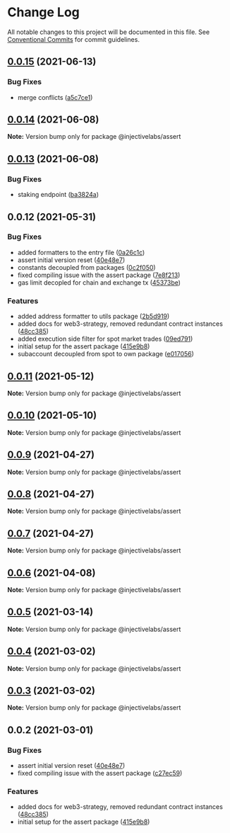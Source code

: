 # Change Log

All notable changes to this project will be documented in this file.
See [Conventional Commits](https://conventionalcommits.org) for commit guidelines.

## [0.0.15](https://github.com/InjectiveLabs/injective-ts/compare/@injectivelabs/assert@0.0.14...@injectivelabs/assert@0.0.15) (2021-06-13)


### Bug Fixes

* merge conflicts ([a5c7ce1](https://github.com/InjectiveLabs/injective-ts/commit/a5c7ce13823fded62a32f79fcfda19867c929cc7))





## [0.0.14](https://github.com/InjectiveLabs/injective-ts/compare/@injectivelabs/assert@0.0.13...@injectivelabs/assert@0.0.14) (2021-06-08)

**Note:** Version bump only for package @injectivelabs/assert





## [0.0.13](https://github.com/InjectiveLabs/injective-ts/compare/@injectivelabs/assert@0.0.12...@injectivelabs/assert@0.0.13) (2021-06-08)


### Bug Fixes

* staking endpoint ([ba3824a](https://github.com/InjectiveLabs/injective-ts/commit/ba3824aa6a86854aae31a555a511bc2fd21550e9))





## 0.0.12 (2021-05-31)

### Bug Fixes

* added formatters to the entry file ([0a26c1c](https://github.com/InjectiveLabs/injective-ts/commit/0a26c1c8f60fb750629ff66e7c03b8c554c1ac12))
* assert initial version reset ([40e48e7](https://github.com/InjectiveLabs/injective-ts/commit/40e48e7719fa1f4ebd036b4910b5769efc3a3b48))
* constants decoupled from packages ([0c2f050](https://github.com/InjectiveLabs/injective-ts/commit/0c2f050f7512dc365f8eca9104936e98747644e3))
* fixed compiling issue with the assert package ([7e8f213](https://github.com/InjectiveLabs/injective-ts/commit/7e8f213d44bca4bb15329ee32cf843a11dc549ae))
* gas limit decopled for chain and exchange tx ([45373be](https://github.com/InjectiveLabs/injective-ts/commit/45373be038085183dd7b0b699bcb9a1e75a1ef1a))

### Features

* added address formatter to utils package ([2b5d919](https://github.com/InjectiveLabs/injective-ts/commit/2b5d919e70c6cc232073d62611009d9de5ce06ac))
* added docs for web3-strategy, removed redundant contract instances ([48cc385](https://github.com/InjectiveLabs/injective-ts/commit/48cc38543a20d4177af8369d8faf767f81b89e77))
* added execution side filter for spot market trades ([09ed791](https://github.com/InjectiveLabs/injective-ts/commit/09ed791559a167d5ed19d04c1cb03a7ae6d5e2c8))
* initial setup for the assert package ([415e9b8](https://github.com/InjectiveLabs/injective-ts/commit/415e9b886e9054bb9bbf2a68f566e243d52a919a))
* subaccount decoupled from spot to own package ([e017056](https://github.com/InjectiveLabs/injective-ts/commit/e0170563e643cbb1b8d483cc046f6ec2924a14a8))

## [0.0.11](https://github.com/InjectiveLabs/injective-ts/compare/@injectivelabs/assert@0.0.10...@injectivelabs/assert@0.0.11) (2021-05-12)

**Note:** Version bump only for package @injectivelabs/assert

## [0.0.10](https://github.com/InjectiveLabs/injective-ts/compare/@injectivelabs/assert@0.0.9...@injectivelabs/assert@0.0.10) (2021-05-10)

**Note:** Version bump only for package @injectivelabs/assert

## [0.0.9](https://github.com/InjectiveLabs/injective-ts/compare/@injectivelabs/assert@0.0.8...@injectivelabs/assert@0.0.9) (2021-04-27)

**Note:** Version bump only for package @injectivelabs/assert

## [0.0.8](https://github.com/InjectiveLabs/injective-ts/compare/@injectivelabs/assert@0.0.7...@injectivelabs/assert@0.0.8) (2021-04-27)

**Note:** Version bump only for package @injectivelabs/assert

## [0.0.7](https://github.com/InjectiveLabs/injective-ts/compare/@injectivelabs/assert@0.0.6...@injectivelabs/assert@0.0.7) (2021-04-27)

**Note:** Version bump only for package @injectivelabs/assert

## [0.0.6](https://github.com/InjectiveLabs/injective-ts/compare/@injectivelabs/assert@0.0.5...@injectivelabs/assert@0.0.6) (2021-04-08)

**Note:** Version bump only for package @injectivelabs/assert

## [0.0.5](https://github.com/InjectiveLabs/injective-ts/compare/@injectivelabs/assert@0.0.4...@injectivelabs/assert@0.0.5) (2021-03-14)

**Note:** Version bump only for package @injectivelabs/assert

## [0.0.4](https://github.com/InjectiveLabs/injective-ts/compare/@injectivelabs/assert@0.0.3...@injectivelabs/assert@0.0.4) (2021-03-02)

**Note:** Version bump only for package @injectivelabs/assert

## [0.0.3](https://github.com/InjectiveLabs/injective-ts/compare/@injectivelabs/assert@0.0.2...@injectivelabs/assert@0.0.3) (2021-03-02)

**Note:** Version bump only for package @injectivelabs/assert

## 0.0.2 (2021-03-01)

### Bug Fixes

* assert initial version reset ([40e48e7](https://github.com/InjectiveLabs/injective-ts/commit/40e48e7719fa1f4ebd036b4910b5769efc3a3b48))
* fixed compiling issue with the assert package ([c27ec59](https://github.com/InjectiveLabs/injective-ts/commit/c27ec59f862a7b6de61593309f446a148b2f8c52))

### Features

* added docs for web3-strategy, removed redundant contract instances ([48cc385](https://github.com/InjectiveLabs/injective-ts/commit/48cc38543a20d4177af8369d8faf767f81b89e77))
* initial setup for the assert package ([415e9b8](https://github.com/InjectiveLabs/injective-ts/commit/415e9b886e9054bb9bbf2a68f566e243d52a919a))
